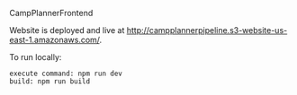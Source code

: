 CampPlannerFrontend

Website is deployed and live at http://campplannerpipeline.s3-website-us-east-1.amazonaws.com/.

To run locally:

    execute command: npm run dev
    build: npm run build